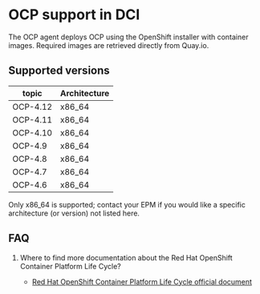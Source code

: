 # OCP support in DCI

The OCP agent deploys OCP using the OpenShift installer with container images.
Required images are retrieved directly from Quay.io.

## Supported versions

| topic    | Architecture |
| -------- | ------------ |
| OCP-4.12 | x86\_64      |
| OCP-4.11 | x86\_64      |
| OCP-4.10 | x86\_64      |
| OCP-4.9  | x86\_64      |
| OCP-4.8  | x86\_64      |
| OCP-4.7  | x86\_64      |
| OCP-4.6  | x86\_64      |

Only x86_64 is supported; contact your EPM if you would like a specific architecture (or version) not listed here.

## FAQ

1. Where to find more documentation about the Red Hat OpenShift Container Platform Life Cycle?

    - [Red Hat OpenShift Container Platform Life Cycle official document](https://access.redhat.com/support/policy/updates/openshift/)
